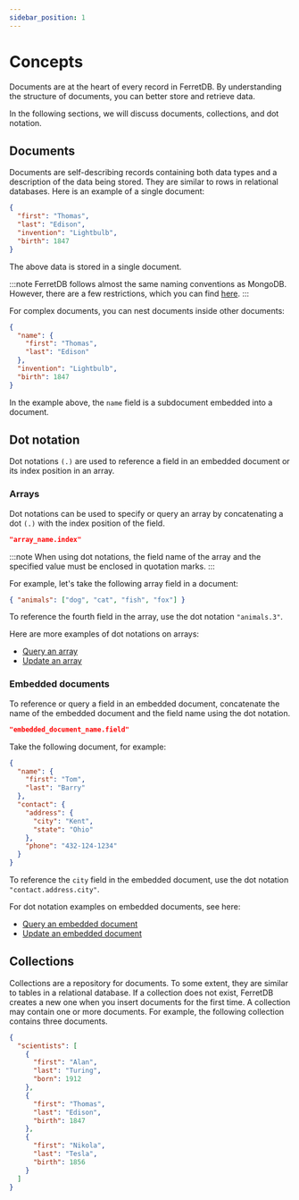 ```yaml
---
sidebar_position: 1
---
```


# Concepts

Documents are at the heart of every record in FerretDB.
By understanding the structure of documents, you can better store and retrieve data.

In the following sections, we will discuss documents, collections, and dot notation.

## Documents

Documents are self-describing records containing both data types and a description of the data being stored.
They are similar to rows in relational databases.
Here is an example of a single document:

```json
{
  "first": "Thomas",
  "last": "Edison",
  "invention": "Lightbulb",
  "birth": 1847
}
```

The above data is stored in a single document.

:::note
FerretDB follows almost the same naming conventions as MongoDB.
However, there are a few restrictions, which you can find [here](migration/known-differences.md).
:::

For complex documents, you can nest documents inside other documents:

```json
{
  "name": {
    "first": "Thomas",
    "last": "Edison"
  },
  "invention": "Lightbulb",
  "birth": 1847
}
```

In the example above, the `name` field is a subdocument embedded into a document.

## Dot notation

Dot notations `(.)` are used to reference a field in an embedded document or its index position in an array.

### Arrays

Dot notations can be used to specify or query an array by concatenating a dot `(.)` with the index position of the field.

```json
"array_name.index"
```

:::note
When using dot notations, the field name of the array and the specified value must be enclosed in quotation marks.
:::

For example, let's take the following array field in a document:

```json
{ "animals": ["dog", "cat", "fish", "fox"] }
```

To reference the fourth field in the array, use the dot notation `"animals.3"`.

Here are more examples of dot notations on arrays:

- [Query an array](read.md#retrieve-documents-containing-a-specific-value-in-an-array)
- [Update an array](update.md#update-an-array-element)

### Embedded documents

To reference or query a field in an embedded document, concatenate the name of the embedded document and the field name using the dot notation.

```json
"embedded_document_name.field"
```

Take the following document, for example:

```json
{
  "name": {
    "first": "Tom",
    "last": "Barry"
  },
  "contact": {
    "address": {
      "city": "Kent",
      "state": "Ohio"
    },
    "phone": "432-124-1234"
  }
}
```

To reference the `city` field in the embedded document, use the dot notation `"contact.address.city"`.

For dot notation examples on embedded documents, see here:

- [Query an embedded document](read.md#query-on-an-embedded-or-nested-document)
- [Update an embedded document](update.md#update-an-embedded-document)

## Collections

Collections are a repository for documents.
To some extent, they are similar to tables in a relational database.
If a collection does not exist, FerretDB creates a new one when you insert documents for the first time.
A collection may contain one or more documents.
For example, the following collection contains three documents.

```json
{
  "scientists": [
    {
      "first": "Alan",
      "last": "Turing",
      "born": 1912
    },
    {
      "first": "Thomas",
      "last": "Edison",
      "birth": 1847
    },
    {
      "first": "Nikola",
      "last": "Tesla",
      "birth": 1856
    }
  ]
}
```
